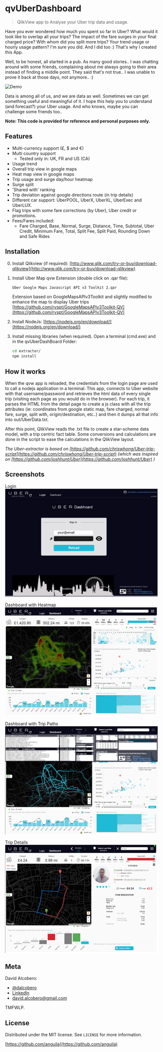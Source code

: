 # qvUberDashboard
> QlikView app to Analyse your Uber trip data and usage.

Have you ever wondered how much you spent so far in Uber? What would it look like to overlap all your trips? The impact of the fare surges in your final charged price? With whom did you split more trips? Your trend usage or hourly usage pattern? I'm sure you did. And I did too :) That's why I created this App.


Well, to be honest, all started in a pub. As many good stories.. I was chatting around with some friends, complaining about me always going to their area instead of finding a middle point. They said that's not true.. I was unable to prove it back at those days, not anymore.. :) 


![Demo](img/demo.gif)


Data is among all of us, and we are data as well. Sometimes we can get something useful and meaningful of it. I hope this help you to understand (and forecast?) your Uber usage. And who knows, maybe you can challenge some friends too..  

**Note: This code is provided for reference and personal purposes only.**

Features
--------
- Multi-currency support (£, $ and €)
- Multi country support
   - Tested only in: UK, FR and US (CA)
- Usage trend
- Overall trip view in google maps
- Heat map view in google maps
- Trip usage and surge day/hour heatmap
- Surge split
- 'Shared with' ranking
- Trip deviation against google directions route (in trip details)
- Different car support: UberPOOL, UberX, UberXL, UberExec and UberLUX.
- Flag trips with some fare corrections (by Uber), Uber credit or promotions.
- Fees/Fares included:
   - Fare Charged, Base, Normal, Surge, Distance, Time, Subtotal, Uber Credit, Minimum Fare, Total, Split Fee, Split Paid, Rounding Down and  Safe Rides



## Installation
0. Install Qlikview (if required):
   [http://www.qlik.com/try-or-buy/download-qlikview](http://www.qlik.com/try-or-buy/download-qlikview)

1. Install Uber Map qvw Extension (double click on .qar file):
   ```sh
   Uber Google Maps Javascript API v3 Toolkit 2.qar
   ```
   Extension based on GoogleMapsAPIv3Toolkit and slightly modified to enhance the map to display Uber trips
   [https://github.com/rvspt/GoogleMapsAPIv3Toolkit-QV](https://github.com/rvspt/GoogleMapsAPIv3Toolkit-QV)

2. Install NodeJs:
   [https://nodejs.org/en/download/](https://nodejs.org/en/download/)


3. Install missing libraries (when required). Open a terminal (cmd.exe) and in the qvUberDashBoard Folder:
   ```sh
   cd extractor/
   npm install
   ```

## How it works
When the qvw app is reloaded, the credentials from the login page are used to call a nodejs application in a terminal. This app, connects to Uber website with that username/password and retrieves the html data of every single trip (visiting each page as you would do in the browser). 
For each trip, it parses the HTML from the detail page to create a js class with all the trip attributes (ie: coordinates from google static map, fare charged, normal fare, surge, split with, origin/destination, etc..) and then it dumps all that info into out/UberData.txt.

After this point, QlikView reads the .txt file to create a star-scheme data model, with a trip centric fact table. Some conversions and calculations are done in the script to ease the calculations in the QlikView layout.


*The Uber-extractor is based on [https://github.com/chriswhong/Uber-trip-script](https://github.com/chriswhong/Uber-trip-script) (which was inspired on [https://github.com/joshhunt/Uber](https://github.com/joshhunt/Uber) )*




## Screenshots
Login
![Login](screenshots/login.png)

Dashboard with Heatmap
![Main](screenshots/main.png)

Dashboard with Trip Paths
![Main](screenshots/main-2.png)

Trip Details
![Main](screenshots/detail.png)



## Meta

David Alcobero:
- [@dalcobero](https://twitter.com/dalcobero) 
- [LinkedIn](https://uk.linkedin.com/in/davidalcobero) 
- david.alcobero@gmail.com

TMFWLP.

## License

Distributed under the MIT license. See ``LICENSE`` for more information.

[https://github.com/anguila](https://github.com/anguila)

